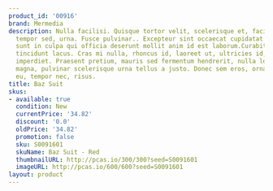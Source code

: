 ```yaml
---
product_id: '00916'
brand: Mermedia
description: Nulla facilisi. Quisque tortor velit, scelerisque et, facilisis vel,
  tempor sed, urna. Fusce pulvinar.. Excepteur sint occaecat cupidatat non proident,
  sunt in culpa qui officia deserunt mollit anim id est laborum.Curabitur pretium
  tincidunt lacus. Cras mi nulla, rhoncus id, laoreet ut, ultricies id, odio.Donec
  imperdiet. Praesent pretium, mauris sed fermentum hendrerit, nulla lorem iaculis
  magna, pulvinar scelerisque urna tellus a justo. Donec sem eros, ornare ut, commodo
  eu, tempor nec, risus.
title: Baz Suit
skus:
- available: true
  condition: New
  currentPrice: '34.82'
  discount: '0.0'
  oldPrice: '34.82'
  promotion: false
  sku: S0091601
  skuName: Baz Suit - Red
  thumbnailURL: http://pcas.io/300/300?seed=S0091601
  imageURL: http://pcas.io/600/600?seed=S0091601
layout: product
---
```

